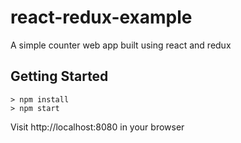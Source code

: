 # react-redux-example

A simple counter web app built using react and redux

## Getting Started

```
> npm install
> npm start
```

Visit http://localhost:8080 in your browser